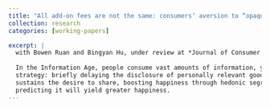 ```yaml
---
title: "All add-on fees are not the same: consumers’ aversion to “opaque” fees"
collection: research
categories: [working-papers]

excerpt: |
  with Bowen Ruan and Bingyan Hu, under review at *Journal of Consumer Research* 
 
  In the Information Age, people consume vast amounts of information, yet research on the consumption of information itself is limited. This research uncovers a counterintuitive 
  strategy: briefly delaying the disclosure of personally relevant good news increases total happiness. Across seven experiments in varied contexts, we show that delayed disclosure 
  sustains the desire to share, boosting happiness through hedonic segregation, reduced adaptation, and anticipation. Ironically, most people choose immediate disclosure, mistakenly 
  predicting it will yield greater happiness.
---
```


